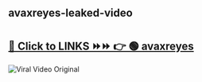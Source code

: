 
 ## avaxreyes-leaked-video 

# <h2><a href="https://clipsfans.com/avaxreyes&ref=git">🔗 Click to LINKS ⏩⏩ 👉 🟢 avaxreyes </a></h2>

<a href="https://clipsfans.com/avaxreyes&ref=git" rel="nofollow" data-target="animated-image.originalLink"><img src="https://i.ibb.co.com/xMMVF88/686577567.gif" alt="Viral Video Original" style="max-width: 100%; display: inline-block;" data-target="animated-image.originalImage"></a>
